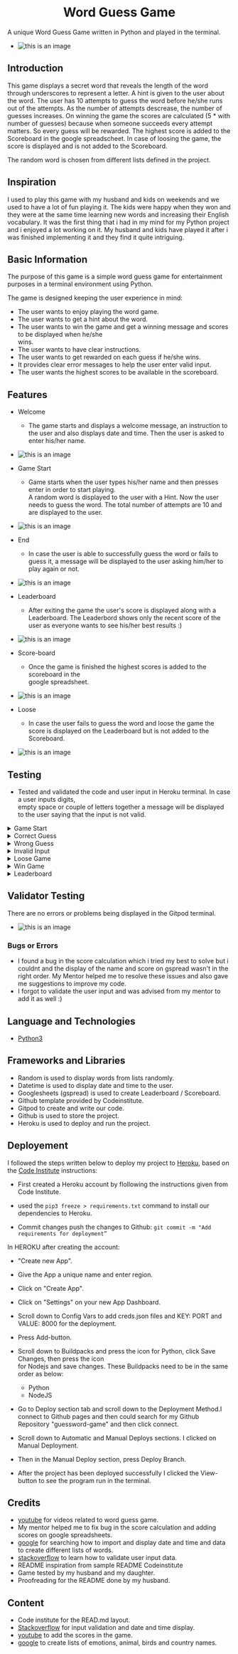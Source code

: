 <h1 align="center">Word Guess Game</h1> 
A unique Word Guess Game written in Python and played in the terminal.

- ![this is an image](./assets/images/game-display.png)

## Introduction
This game displays a secret word that reveals the length of the word through underscores to represent a letter. A hint is given to the user about the word. The user has 10 attempts to guess the word before he/she runs out of the attempts. As the number of attempts descrease, the number of guesses increases. On winning the game the scores are calculated (5 * with number of guesses) because when someone succeeds every attempt matters. So every guess will be rewarded. The highest score is added to the Scoreboard in the google spreadscheet. In case of loosing the game, the score is displayed and is not added to the Scoreboard.

The random word is chosen from different lists defined in the project.

## Inspiration

I used to play this game with my husband and kids on weekends and we used to have a lot of fun playing it. The kids were happy when they won and they were at the same time learning new words and increasing their English vocabulary. It was the first thing that i had in my mind for my Python project and i enjoyed a lot working on it. My husband and kids have played it after i was finished implementing it and they find it quite intriguing.

## Basic Information
The purpose of this game is a simple word guess game for entertainment purposes in a terminal environment using Python.

The game is designed keeping the user experience in mind:

- The user wants to enjoy playing the word game.
- The user wants to get a hint about the word.
- The user wants to win the game and get a winning message and scores to be displayed when he/she   
  wins.
- The user wants to have clear instructions.
- The user wants to get rewarded on each guess if he/she wins.
- It provides clear error messages to help the user enter valid input.
- The user wants the highest scores to be available in the scoreboard.

## Features
- Welcome 
  - The game starts and displays a welcome message, an instruction to the user and also displays 
    date and time. Then the user is asked to enter his/her name.

- ![this is an image](./assets/images/game-start.png)

- Game Start
  - Game starts when the user types his/her name and then presses enter in order to start playing.  
    A random word is displayed to the user with a Hint. Now the user needs to guess the word. The total number of attempts are 10 and are displayed to the user.  

- ![this is an image](./assets/images/play-game.png)

- End
  - In case the user is able to successfully guess the word or fails to guess it, a message will be 
    displayed to the user asking him/her to play again or not.

- ![this is an image](./assets/images/end-game.png)

- Leaderboard
  - After exiting the game the user's score is displayed along with a Leaderboard.
    The Leaderbord shows only the recent score of the user as everyone wants to see his/her best results :)

- ![this is an image](./assets/images/leader-board.png)

- Score-board
  - Once the game is finished the highest scores is added to the scoreboard in the           
    google spreadsheet. 

- ![this is an image](./assets/images/gspread-scoreboard.png)

- Loose
  - In case the user fails to guess the word and loose the game the score is displayed on the 
    Leaderboard but is not added to the Scoreboard.

- ![this is an image](./assets/images/score-loose.png)

## Testing

- Tested and validated the code and user input in Heroku terminal. In case a user inputs digits,  
empty space or couple of letters together a message will be displayed to the user saying that the input is not valid.

<details>

- The Guess Word game displays to the player in the the terminal. Player needs to input his/her name, then press enter in order to start the game. A hint about the word and total number of attempts always displays to the player..  
<summary>Game Start</summary>
<img src="./assets/images/game-img.jpg" ><br>
</details> 

<details>

- Whenever the player inputs a correct guess the letter displays on the right place in the word, a success message and remaining number of attempts also displays to the player. 
<summary>Correct Guess</summary>
<img src="./assets/images/correct-guess.jpg" ><br>
</details> 

<details>

- When the player inputs a wrong guess, a warning message and remaining number of attempts displays to the player. On each wrong guess player looses 1 remaining number of attempts.  
<summary>Wrong Guess</summary>
<img src="./assets/images/wrong-guess.jpg" ><br>
</details>

<details>

- When the player enters invalid inputs such as numbers, spacial characters, empty input, space or multiple letters, a warning message regarding invalid input displays to the player. There is no deduction of attempts on invalid inputs.
<summary>Invalid Input</summary> <br><br>

  - Number Input
  <img src="./assets/images/wrong-input-num.jpg" ><br><br>
  
  - Special Characters Input
  <img src="./assets/images/special-char-input.jpg" ><br><br>

  - Space Input
  <img src="./assets/images/space-input.jpg" ><br><br>

  - Repeating Input
  <img src="./assets/images/repeat-img.png" ><br><br>

  - Multiple Letters Input
  <img src="./assets/images/multiple-letters.jpg" ><br><br>

  - Empty Input
  <img src="./assets/images/empty-input.jpg" ><br>
</details>

<details>

- If player fails to guess the word a related message displays to the user along with the WORD. Then the player is asked if he/she wants to continue to play or end the game. If player choose "Y" then the game restarts, if the player chooses "N" then the game ends and displays the leaderboard to the player.  
<summary>Loose Game</summary>
<img src="./assets/images/game-loose.jpg" ><br>
</details> 

<details>

- When player successfully guess the word a related message displays to the user as well as the WORD. Then the player is asked if he/she wants to continue to play or end the game. If player choose "Y" then the game restarts, if the player chooses "N" then the game ends and displays the leaderboard to the player.  
<summary>Win Game</summary>
<img src="./assets/images/game-win.jpg" ><br>
</details> 

<details>

- On winning or loosing the game, player is asked if he/she wants to continue to play or end the game. If player choose "Y" then the game restarts, if the player chooses "N" then the game ends and displays the leaderboard to the player. Always the best scores displays on the Leaderboard. 
<summary>Leaderboard</summary>
<img src="./assets/images/leader-board.jpg" ><br>
</details>



## Validator Testing

There are no errors or problems being displayed in the Gitpod terminal.

- ![this is an image](./assets/images/validation-screenshot.png)

### Bugs or Errors

- I found a bug in the score calculation which i tried my best to solve but i couldnt and the 
  display of the name and score on gspread wasn't in the right order. My Mentor helped me to resolve these issues and also gave me suggestions to improve my code. 
- I forgot to validate the user input and was advised from my mentor to add it as well :) 

## Language and Technologies

- [Python3](https://python.org)

## Frameworks and Libraries
- Random is used to display words from lists randomly.
- Datetime is used to display date and time to the user.
- Googlesheets (gspread) is used to create Leaderboard / Scoreboard.
- Github template provided by Codeinstitute.
- Gitpod to create and write our code.
- Github is used to store the project.
- Heroku is used to deploy and run the project.

## Deployement

I followed the steps written below to deploy my project to [Heroku](https://heroku.com/), based on the [Code Institute](https://codeinstitute.net/) instructions:

- First created a Heroku account by flollowing the instructions given from Code Institute.

- used the `pip3 freeze > requirements.txt` command to install our dependencies to Heroku.
- Commit changes push the changes to Github:
  `git commit -m "Add requirements for deployment”`

In HEROKU after creating the account:

- "Create new App".

- Give the App a unique name and enter region.

- Click on "Create App".

- Click on "Settings" on your new App Dashboard.

- Scroll down to Config Vars to add creds.json files and KEY: PORT and VALUE: 8000 for the 
  deployment.

- Press Add-button.

- Scroll down to Buildpacks and press the icon for Python, click Save Changes, then press the icon  
  for Nodejs and save changes. These Buildpacks need to be in the same order as below:

  -  Python 
  -  NodeJS

- Go to Deploy section tab and scroll down to the Deployment Method.I connect to Github pages and 
  then could search for my Github Repository "guessword-game" and then click connect.

- Scroll down to Automatic and Manual Deploys sections. I clicked on Manual Deployment.

- Then in the Manual Deploy section, press Deploy Branch.

- After the project has been deployed successfully I clicked the View-button to see the program run 
  in the terminal.


## Credits

- [youtube](https://youtube.com/) for videos related to word guess game.
- My mentor helped me to fix bug in the score calculation and adding scores on google 
  spreadsheets.
- [google](https://google.com/) for searching how to import and display date and time
  and data to create different lists of words. 
- [stackoverflow](https://stackoverflow.com/) to learn how to validate user input data.
- README inspiration from sample README Codeinstitute
- Game tested by my husband and my daughter.
- Proofreading for the README done by my husband.

## Content

- Code institute for the READ.md layout.
- [Stackoverflow](https://stackoverflow.com/) for input validation and date and time display.
- [youtube](https://youtube.com/) to add the scores in the game.
- [google](https://google.com/) to create lists of emotions, animal, birds and country names.
